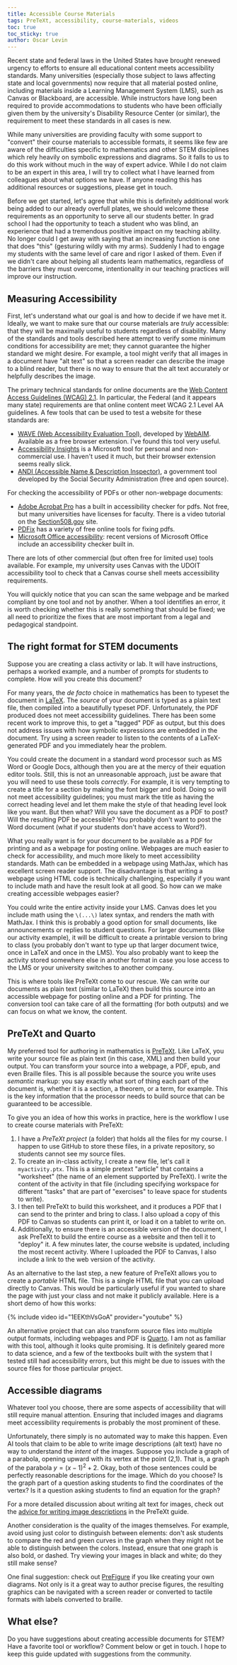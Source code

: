```yaml
---
title: Accessible Course Materials
tags: PreTeXt, accessibility, course-materials, videos
toc: true
toc_sticky: true
author: Oscar Levin
---
```


Recent state and federal laws in the United States have brought renewed urgency to efforts to ensure all educational content meets accessibility standards.  Many universities (especially those subject to laws affecting state and local governments) now require that all material posted online, including materials inside a Learning Management System (LMS), such as Canvas or Blackboard, are accessible.  While instructors have long been required to provide accommodations to students who have been officially given them by the university's Disability Resource Center (or similar), the requirement to meet these standards in all cases is new.

While many universities are providing faculty with some support to "convert" their course materials to accessible formats, it seems like few are aware of the difficulties specific to mathematics and other STEM disciplines which rely heavily on symbolic expressions and diagrams. So it falls to us to do this work without much in the way of expert advice.  While I do not claim to be an expert in this area, I will try to collect what I have learned from colleagues about what options we have.  If anyone reading this has additional resources or suggestions, please get in touch.

<!--break-->

Before we get started, let's agree that while this is definitely additional work being added to our already overfull plates, we should welcome these requirements as an opportunity to serve all our students better.  In grad school I had the opportunity to teach a student who was blind, an experience that had a tremendous positive impact on my teaching ability.  No longer could I get away with saying that an increasing function is one that does "this" (gesturing wildly with my arms).  Suddenly I had to engage my students with the same level of care and rigor I asked of them.  Even if we didn't care about helping all students learn mathematics, regardless of the barriers they must overcome, intentionality in our teaching practices will improve our instruction.

## Measuring Accessibility

First, let's understand what our goal is and how to decide if we have met it.  Ideally, we want to make sure that our course materials are *truly* accessible: that they will be maximally useful to students regardless of disability.  Many of the standards and tools described here attempt to verify some minimum conditions for accessibility are met; they cannot guarantee the higher standard we might desire.  For example, a tool might verify that all images in a document have "alt text" so that a screen reader can describe the image to a blind reader, but there is no way to ensure that the alt text accurately or helpfully describes the image.

The primary technical standards for online documents are the [Web Content Access Guidelines (WCAG) 2.1](https://www.w3.org/TR/WCAG21/).  In particular, the Federal (and it appears many state) requirements are that online content meet WCAG 2.1 Level AA guidelines.  A few tools that can be used to test a website for these standards are:

- [WAVE (Web Accessibility Evaluation Tool)](https://wave.webaim.org/), developed by [WebAIM](https://webaim.org/).  Available as a free browser extension.  I've found this tool very useful.
- [Accessibility Insights](https://accessibilityinsights.io/) is a Microsoft tool for personal and non-commercial use.  I haven't used it much, but their browser extension seems really slick.
- [ANDI (Accessible Name & Description Inspector)](https://www.ssa.gov/accessibility/andi/help/install.html), a government tool developed by the Social Security Administration (free and open source).

For checking the accessibility of PDFs or other non-webpage documents:

- [Adobe Acrobat Pro](https://helpx.adobe.com/acrobat/using/create-verify-pdf-accessibility.html) has a built in accessibility checker for pdfs.  Not free, but many universities have licenses for faculty.  There is a video tutorial on the [Section508.gov](https://www.section508.gov/training/pdfs/aed-cop-pdf02/) site.
- [PDFix](https://pdfix.io/) has a variety of free online tools for fixing pdfs.
- [Microsoft Office accessibility](https://support.microsoft.com/en-us/office/create-accessible-office-documents-868ecfcd-4f00-4224-b881-a65537a7c155): recent versions of Microsoft Office include an accessibility checker built in.

There are lots of other commercial (but often free for limited use) tools available.  For example, my university uses Canvas with the UDOIT accessibility tool to check that a Canvas course shell meets accessibility requirements.

You will quickly notice that you can scan the same webpage and be marked compliant by one tool and not by another.  When a tool identifies an error, it is worth checking whether this is really something that should be fixed; we all need to prioritize the fixes that are most important from a legal and pedagogical standpoint.

## The right format for STEM documents

Suppose you are creating a class activity or lab.  It will have instructions, perhaps a worked example, and a number of prompts for students to complete.  How will you create this document?

For many years, the *de facto* choice in mathematics has been to typeset the document in [LaTeX](https://www.latex-project.org/).  The *source* of your document is typed as a plain text file, then compiled into a beautifully typeset PDF.  Unfortunately, the PDF produced does not meet accessibility guidelines.  There has been some recent work to improve this, to get a "tagged" PDF as output, but this does not address issues with how symbolic expressions are embedded in the document.  Try using a screen reader to listen to the contents of a LaTeX-generated PDF and you immediately hear the problem.

You could create the document in a standard word processor such as MS Word or Google Docs, although then you are at the mercy of their equation editor tools.  Still, this is not an unreasonable approach, just be aware that you will need to use these tools *correctly*.  For example, it is very tempting to create a title for a section by making the font bigger and bold.  Doing so will not meet accessibility guidelines; you must mark the title as having the correct heading level and let them make the style of that heading level look like you want.  But then what?  Will you save the document as a PDF to post?  Will the resulting PDF be accessible?  You probably don't want to post the Word document (what if your students don't have access to Word?).

What you really want is for your document to be available as a PDF for printing and as a webpage for posting online.  Webpages are much easier to check for accessibility, and much more likely to meet accessibility standards.  Math can be embedded in a webpage using MathJax, which has excellent screen reader support.  The disadvantage is that writing a webpage using HTML code is technically challenging, especially if you want to include math and have the result look at all good.  So how can we make creating accessible webpages easier?

You could write the entire activity inside your LMS.  Canvas does let you include math using the `\(...\)` latex syntax, and renders the math with MathJax.  I think this is probably a good option for small documents, like announcements or replies to student questions.  For larger documents (like our activity example), it will be difficult to create a printable version to bring to class (you probably don't want to type up that larger document twice, once in LaTeX and once in the LMS).  You also probably want to keep the activity stored somewhere else in another format in case you lose access to the LMS or your university switches to another company.

This is where tools like PreTeXt come to our rescue.  We can write our documents as plain text (similar to LaTeX) then build this source into an accessible webpage for posting online and a PDF for printing.  The conversion tool can take care of all the formatting (for both outputs) and we can focus on what we know, the content.

## PreTeXt and Quarto

My preferred tool for authoring in mathematics is [PreTeXt](https://pretextbook.org).  Like LaTeX, you write your source file as plain text (in this case, XML) and then build your output.  You can transform your source into a webpage, a PDF, epub, and even Braille files.  This is all possible because the source you write uses *semantic* markup: you say exactly what sort of thing each part of the document is, whether it is a section, a theorem, or a term, for example.   This is the key information that the processor needs to build source that can be guaranteed to be accessible.

To give you an idea of how this works in practice, here is the workflow I use to create course materials with PreTeXt:
1. I have a *PreTeXt project* (a folder) that holds all the files for my course.  I happen to use GitHub to store these files, in a private repository, so students cannot see my source files.
2. To create an in-class activity, I create a new file, let's call it `myactivity.ptx`.  This is a simple pretext "article" that contains a "worksheet" (the name of an element supported by PreTeXt).  I write the content of the activity in that file (including specifying workspace for different "tasks" that are part of "exercises" to leave space for students to write).
3. I then tell PreTeXt to build this worksheet, and it produces a PDF that I can send to the printer and bring to class.  I also upload a copy of this PDF to Canvas so students can print it, or load it on a tablet to write on.
4. Additionally, to ensure there is an accessible version of the document, I ask PreTeXt to build the entire course as a website and then tell it to "deploy" it.  A few minutes later, the course website is updated, including the most recent activity.  Where I uploaded the PDF to Canvas, I also include a link to the web version of the activity.

As an alternative to the last step, a new feature of PreTeXt allows you to create a *portable* HTML file.  This is a single HTML file that you can upload directly to Canvas.  This would be particularly useful if you wanted to share the page with just your class and not make it publicly available.  Here is a short demo of how this works:

{% include video id="1EEKthVsGoA" provider="youtube" %}

An alternative project that can also transform source files into multiple output formats, including webpages and PDF is [Quarto](https://quarto.org/).  I am not as familiar with this tool, although it looks quite promising.  It is definitely geared more to data science, and a few of the textbooks built with the system that I tested still had accessibility errors, but this might be due to issues with the source files for those particular project.

## Accessible diagrams

Whatever tool you choose, there are some aspects of accessibility that will still require manual attention.  Ensuring that included images and diagrams meet accessibility requirements is probably the most prominent of these.

Unfortunately, there simply is no automated way to make this happen.  Even AI tools that claim to be able to write image descriptions (alt text) have no way to understand the *intent* of the images.  Suppose you include a graph of a parabola, opening upward with its vertex at the point (2,1).  That is, a graph of the parabola $y = (x-1)^2 + 2$.  Okay, both of those sentences could be perfectly reasonable descriptions for the image.  Which do you choose?  Is the graph part of a question asking students to find the coordinates of the vertex?  Is it a question asking students to find an equation for the graph?

For a more detailed discussion about writing alt text for images, check out the [advice for writing image descriptions](https://pretextbook.org/doc/guide/html/topic-accessibility.html#subsec-img-desc-advice) in the PreTeXt guide.

Another consideration is the quality of the images themselves.  For example, avoid using just color to distinguish between elements: don't ask students to compare the red and green curves in the graph when they might not be able to distinguish between the colors.  Instead, ensure that one graph is also bold, or dashed.  Try viewing your images in black and white; do they still make sense?

One final suggestion: check out [PreFigure](https://prefigure.org/) if you like creating your own diagrams.  Not only is it a great way to author precise figures, the resulting graphics can be navigated with a screen reader or converted to tactile formats with labels converted to braille.

## What else?

Do you have suggestions about creating accessible documents for STEM?  Have a favorite tool or workflow?  Comment below or get in touch.  I hope to keep this guide updated with suggestions from the community.



